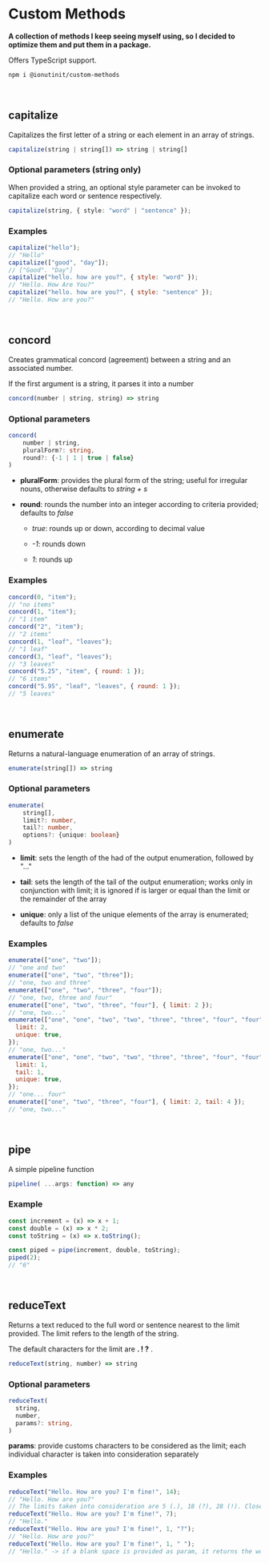 # Custom Methods

**A collection of methods I keep seeing myself using, so I decided to optimize them and put them in a package.**

Offers TypeScript support.

```bash
npm i @ionutinit/custom-methods
```

&nbsp;

## capitalize

Capitalizes the first letter of a string or each element in an array of strings.

```typescript
capitalize(string | string[]) => string | string[]
```

### Optional parameters (string only)

When provided a string, an optional style parameter can be invoked to capitalize each word or sentence respectively.

```typescript
capitalize(string, { style: "word" | "sentence" });
```

### Examples

```javascript
capitalize("hello");
// "Hello"
capitalize(["good", "day"]);
// ["Good". "Day"]
capitalize("hello. how are you?", { style: "word" });
// "Hello. How Are You?"
capitalize("hello. how are you?", { style: "sentence" });
// "Hello. How are you?"
```

&nbsp;

## concord

Creates grammatical concord (agreement) between a string and an associated number.

If the first argument is a string, it parses it into a number

```typescript
concord(number | string, string) => string
```

### Optional parameters

```typescript
concord(
    number | string,
    pluralForm?: string,
    round?: {-1 | 1 | true | false}
)
```

- **pluralForm**: provides the plural form of the string; useful for irregular nouns, otherwise defaults to _string + s_

- **round**: rounds the number into an integer according to criteria provided; defaults to _false_

  - _true_: rounds up or down, according to decimal value

  - _-1_: rounds down

  - _1_: rounds up

### Examples

```javascript
concord(0, "item");
// "no items"
concord(1, "item");
// "1 item"
concord("2", "item");
// "2 items"
concord(1, "leaf", "leaves");
// "1 leaf"
concord(3, "leaf", "leaves");
// "3 leaves"
concord("5.25", "item", { round: 1 });
// "6 items"
concord("5.95", "leaf", "leaves", { round: 1 });
// "5 leaves"
```

&nbsp;

## enumerate

Returns a natural-language enumeration of an array of strings.

```typescript
enumerate(string[]) => string
```

### Optional parameters

```typescript
enumerate(
    string[],
    limit?: number,
    tail?: number,
    options?: {unique: boolean}
)
```

- **limit**: sets the length of the had of the output enumeration, followed by "..."

- **tail**: sets the length of the tail of the output enumeration; works only in conjunction with limit; it is ignored if is larger or equal than the limit or the remainder of the array

- **unique**: only a list of the unique elements of the array is enumerated; defaults to _false_

### Examples

```javascript
enumerate(["one", "two"]);
// "one and two"
enumerate(["one", "two", "three"]);
// "one, two and three"
enumerate(["one", "two", "three", "four"]);
// "one, two, three and four"
enumerate(["one", "two", "three", "four"], { limit: 2 });
// "one, two..."
enumerate(["one", "one", "two", "two", "three", "three", "four", "four"], {
  limit: 2,
  unique: true,
});
// "one, two..."
enumerate(["one", "one", "two", "two", "three", "three", "four", "four"], {
  limit: 1,
  tail: 1,
  unique: true,
});
// "one... four"
enumerate(["one", "two", "three", "four"], { limit: 2, tail: 4 });
// "one, two..."
```

&nbsp;

## pipe

A simple pipeline function

```typescript
pipeline( ...args: function) => any
```

### Example

```javascript
const increment = (x) => x + 1;
const double = (x) => x * 2;
const toString = (x) => x.toString();

const piped = pipe(increment, double, toString);
piped(2);
// "6"
```

&nbsp;

## reduceText

Returns a text reduced to the full word or sentence nearest to the limit provided. The limit refers to the length of the string.

The default characters for the limit are **. ! ?** .

```typescript
reduceText(string, number) => string
```

### Optional parameters

```typescript
reduceText(
  string,
  number,
  params?: string,
)
```

**params**: provide customs characters to be considered as the limit; each individual character is taken into consideration separately

### Examples

```javascript
reduceText("Hello. How are you? I'm fine!", 14);
// "Hello. How are you?"
// The limits taken into consideration are 5 (.), 18 (?), 28 (!). Closest to the limit provided is "?", so the string is cut at that point
reduceText("Hello. How are you? I'm fine!", 7);
// "Hello."
reduceText("Hello. How are you? I'm fine!", 1, "?");
// "Hello. How are you?"
reduceText("Hello. How are you? I'm fine!", 1, " ");
// "Hello." -> if a blank space is provided as param, it returns the words up the limit provided
```
